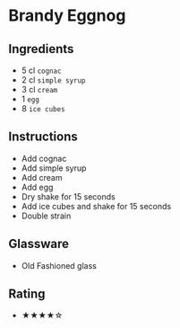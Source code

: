 # Brandy Eggnog

## Ingredients
- 5 cl `cognac`
- 2 cl `simple syrup`
- 3 cl `cream`
- 1 `egg`
- 8 `ice cubes`

## Instructions
- Add cognac
- Add simple syrup
- Add cream
- Add egg
- Dry shake for 15 seconds
- Add ice cubes and shake for 15 seconds
- Double strain

## Glassware
- Old Fashioned glass

## Rating
- ★★★★☆